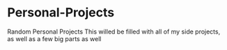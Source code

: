 # Personal-Projects
Random Personal Projects
This willed be filled with all of my side projects, as well as a few big parts as well
